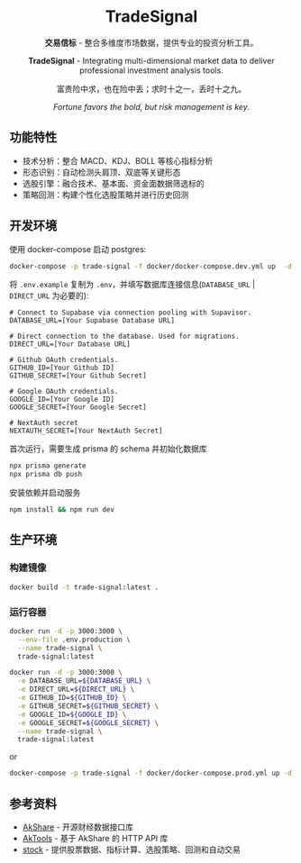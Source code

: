 <div align="center">

# TradeSignal

**交易信标** - 整合多维度市场数据，提供专业的投资分析工具。

**TradeSignal** - Integrating multi-dimensional market data to deliver professional investment analysis tools.

富贵险中求，也在险中丢；求时十之一，丢时十之九。

_Fortune favors the bold, but risk management is key._

</div>

## 功能特性

* 技术分析：整合 MACD、KDJ、BOLL 等核心指标分析
* 形态识别：自动检测头肩顶、双底等关键形态
* 选股引擎：融合技术、基本面、资金面数据筛选标的
* 策略回测：构建个性化选股策略并进行历史回测

## 开发环境

使用 docker-compose 启动 postgres:

````bash
docker-compose -p trade-signal -f docker/docker-compose.dev.yml up  -d
````

将 `.env.example` 复制为 `.env`，并填写数据库连接信息(`DATABASE_URL` | `DIRECT_URL` 为必要的):

```properties
# Connect to Supabase via connection pooling with Supavisor.
DATABASE_URL=[Your Supabase Database URL]

# Direct connection to the database. Used for migrations.
DIRECT_URL=[Your Database URL]

# Github OAuth credentials.
GITHUB_ID=[Your Github ID]
GITHUB_SECRET=[Your Github Secret]

# Google OAuth credentials.
GOOGLE_ID=[Your Google ID]
GOOGLE_SECRET=[Your Google Secret]

# NextAuth secret
NEXTAUTH_SECRET=[Your NextAuth Secret]
```

首次运行，需要生成 prisma 的 schema 并初始化数据库

````bash
npx prisma generate
npx prisma db push
````

安装依赖并启动服务

````bash
npm install && npm run dev
````


## 生产环境

### 构建镜像

```bash
docker build -t trade-signal:latest .
```

### 运行容器

```bash
docker run -d -p 3000:3000 \
  --env-file .env.production \
  --name trade-signal \
  trade-signal:latest
```

```bash
docker run -d -p 3000:3000 \
  -e DATABASE_URL=${DATABASE_URL} \
  -e DIRECT_URL=${DIRECT_URL} \
  -e GITHUB_ID=${GITHUB_ID} \
  -e GITHUB_SECRET=${GITHUB_SECRET} \
  -e GOOGLE_ID=${GOOGLE_ID} \
  -e GOOGLE_SECRET=${GOOGLE_SECRET} \
  --name trade-signal \
  trade-signal:latest
```

or

```bash
docker-compose -p trade-signal -f docker/docker-compose.prod.yml up -d
```

## 参考资料

* [AkShare](https://github.com/jindaxiang/akshare) - 开源财经数据接口库
* [AkTools](https://github.com/jindaxiang/aktools) - 基于 AkShare 的 HTTP API 库
* [stock](https://github.com/myhhub/stock) - 提供股票数据、指标计算、选股策略、回测和自动交易
